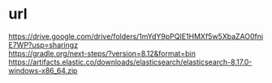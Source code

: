 # url

https://drive.google.com/drive/folders/1mYdY9pPQIE1HMXf5w5XbaZAO0fniE7WP?usp=sharingz
<br>
https://gradle.org/next-steps/?version=8.12&format=bin
<br>
https://artifacts.elastic.co/downloads/elasticsearch/elasticsearch-8.17.0-windows-x86_64.zip
